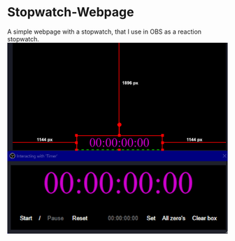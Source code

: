 # Stopwatch-Webpage
A simple webpage with a stopwatch, that I use in OBS as a reaction stopwatch.
![Sample Picture](./Timer.png "Sample Picture")
